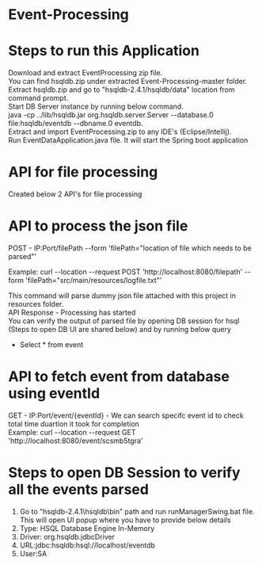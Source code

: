 # Event-Processing 
# Steps to run this Application
Download and extract EventProcessing zip file.  
You can find hsqldb.zip under extracted Event-Processing-master folder.  
Extract hsqldb.zip and go to "hsqldb-2.4.1/hsqldb/data" location from command prompt.  
Start DB Server instance by running below command.  
java -cp ../lib/hsqldb.jar org.hsqldb.server.Server --database.0 file:hsqldb/eventdb --dbname.0 eventdb.  
Extract and import EventProcessing.zip to any IDE's (Eclipse/Intellij).  
Run EventDataApplication.java file. It will start the Spring boot application

# API for file processing
Created below 2 API's for file processing

# API to process the json file
POST - IP:Port/filePath --form 'filePath="location of file which needs to be parsed"'

Example: curl --location --request POST 'http://localhost:8080/filepath' --form 'filePath="src/main/resources/logfile.txt"'

This command will parse dummy json file attached with this project in resources folder.  
API Response - Processing has started  
You can verify the output of parsed file by opening DB session for hsql (Steps to open DB UI are shared below) and by running below query  
* Select * from event

# API to fetch event from database using eventId
GET - IP:Port/event/{eventId} - We can search specifc event id to check total time duartion it took for completion  
Example: curl --location --request GET 'http://localhost:8080/event/scsmb5tgra'


# Steps to open DB Session to verify all the events parsed
1. Go to "hsqldb-2.4.1\hsqldb\bin" path and run runManagerSwing.bat file. This will open UI popup where you have to provide below details
2. Type: HSQL Database Engine In-Memory
3. Driver: org.hsqldb.jdbcDriver
4. URL:jdbc:hsqldb:hsql://localhost/eventdb
5. User:SA
